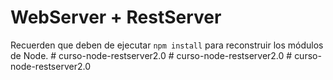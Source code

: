 # WebServer + RestServer

Recuerden que deben de ejecutar ```npm install``` para reconstruir los módulos de Node.
#   c u r s o - n o d e - r e s t s e r v e r 2 . 0  
 #   c u r s o - n o d e - r e s t s e r v e r 2 . 0  
 #   c u r s o - n o d e - r e s t s e r v e r 2 . 0  
 